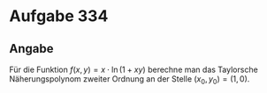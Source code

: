 # Aufgabe 334
## Angabe

Für die Funktion $f(x,y)=x\cdot \ln{(1+xy)}$ berechne man das Taylorsche Näherungspolynom zweiter Ordnung an der Stelle $(x_0,y_0)=(1,0)$.